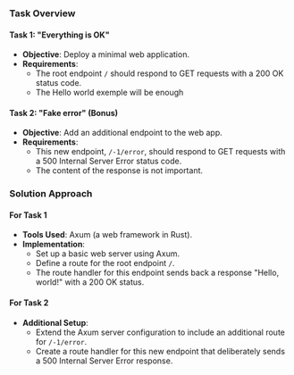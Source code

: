 

### Task Overview

#### Task 1: "Everything is OK"
- **Objective**: Deploy a minimal web application.
- **Requirements**: 
  - The root endpoint `/` should respond to GET requests with a 200 OK status code.
  - The Hello world exemple will be enough

#### Task 2: "Fake error" (Bonus)
- **Objective**: Add an additional endpoint to the web app.
- **Requirements**: 
  - This new endpoint, `/-1/error`, should respond to GET requests with a 500 Internal Server Error status code.
  - The content of the response is not important.

### Solution Approach

#### For Task 1
- **Tools Used**: Axum (a web framework in Rust).
- **Implementation**: 
  - Set up a basic web server using Axum.
  - Define a route for the root endpoint `/`.
  - The route handler for this endpoint sends back a response "Hello, world!" with a 200 OK status.

#### For Task 2
- **Additional Setup**: 
  - Extend the Axum server configuration to include an additional route for `/-1/error`.
  - Create a route handler for this new endpoint that deliberately sends a 500 Internal Server Error response.


